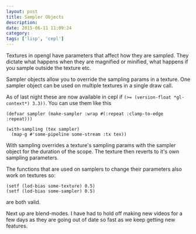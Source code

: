 ```yaml
---
layout: post
title: Sampler Objects
description:
date: 2015-06-11 11:09:24
category:
tags: ['lisp', 'cepl']
---
```


Textures in opengl have parameters that affect how they are sampled. They dictate what happens when they are magnified or minified, what happens if you sample outside the texture etc.

Sampler objects allow you to override the sampling params in a texture. One sampler object can be used on multiple textures in a single draw call.

As of last night these are now available in cepl if `(>= (version-float *gl-context*) 3.3))`. You can use them like this

```
(defvar sampler (make-sampler :wrap #(:repeat :clamp-to-edge :repeat)))

(with-sampling (tex sampler)
  (map-g #'some-pipeline some-stream :tx tex))
```

With sampling overrides a texture's sampling params with the sampler object for the duration of the scope. The texture then reverts to it's own sampling parameters.

The functions that are used on samplers to change their parameters also work on textures so:

```
(setf (lod-bias some-texture) 0.5)
(setf (lod-bias some-sampler) 0.5)
```

are both valid.

Next up are blend-modes. I have had to hold off making new videos for a few days as they are going out of date so fast as we keep getting new features.
